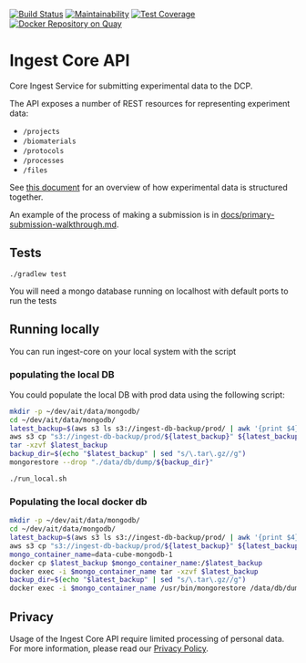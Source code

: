 [![Build Status](https://travis-ci.org/HumanCellAtlas/ingest-core.svg?branch=master)](https://travis-ci.org/HumanCellAtlas/ingest-core)
[![Maintainability](https://api.codeclimate.com/v1/badges/024864c09e56bd43a7e9/maintainability)](https://codeclimate.com/github/HumanCellAtlas/ingest-core/maintainability)
[![Test Coverage](https://api.codeclimate.com/v1/badges/024864c09e56bd43a7e9/test_coverage)](https://codeclimate.com/github/HumanCellAtlas/ingest-core/test_coverage)
[![Docker Repository on Quay](https://quay.io/repository/humancellatlas/ingest-core/status "Docker Repository on Quay")](https://quay.io/repository/humancellatlas/ingest-core)

# Ingest Core API
Core Ingest Service for submitting experimental data to the DCP.

The API exposes a number of REST resources for representing experiment data:
* `/projects`
* `/biomaterials`
* `/protocols`
* `/processes`
* `/files`

See [this document](https://github.com/HumanCellAtlas/metadata-schema/blob/master/docs/structure.md) for an overview of how experimental data is structured together.


An example of the process of making a submission is in [docs/primary-submission-walkthrough.md](docs/primary-submission-walkthrough.md).

## Tests
`./gradlew test`

You will need a mongo database running on localhost with default ports to run the tests

## Running locally
You can run ingest-core on your local system with the script

### populating the local DB

You could populate the local DB with prod data using the following script:

```bash
mkdir -p ~/dev/ait/data/mongodb/
cd ~/dev/ait/data/mongodb/
latest_backup=$(aws s3 ls s3://ingest-db-backup/prod/ | awk '{print $4}' | sort | tail -n 1)
aws s3 cp "s3://ingest-db-backup/prod/${latest_backup}" ${latest_backup}
tar -xzvf $latest_backup
backup_dir=$(echo "$latest_backup" | sed "s/\.tar\.gz//g")
mongorestore --drop "./data/db/dump/${backup_dir}"
```

`./run_local.sh`

### Populating the local docker db

```bash
mkdir -p ~/dev/ait/data/mongodb/
cd ~/dev/ait/data/mongodb/
latest_backup=$(aws s3 ls s3://ingest-db-backup/prod/ | awk '{print $4}' | sort | tail -n 1)
aws s3 cp "s3://ingest-db-backup/prod/${latest_backup}" ${latest_backup}
mongo_container_name=data-cube-mongodb-1
docker cp $latest_backup $mongo_container_name:/$latest_backup
docker exec -i $mongo_container_name tar -xzvf $latest_backup
backup_dir=$(echo "$latest_backup" | sed "s/\.tar\.gz//g")
docker exec -i $mongo_container_name /usr/bin/mongorestore /data/db/dump/$backup_dir --drop
```

## Privacy
Usage of the Ingest Core API require limited processing of personal data. For more information, please read our [Privacy Policy](http://www.ebi.ac.uk/data-protection/privacy-notice/human-cell-atlas-ingest-submission).
